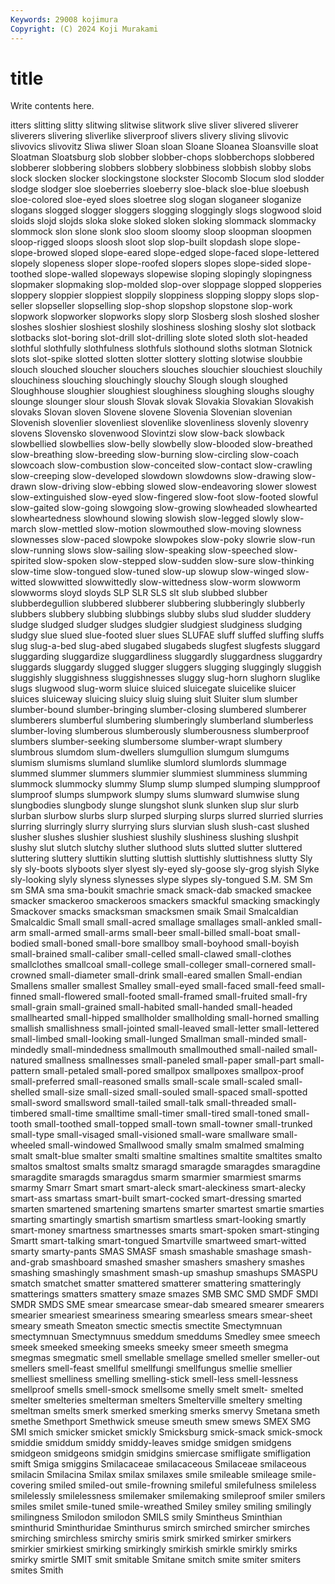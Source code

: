 ```yaml
---
Keywords: 29008 kojimura
Copyright: (C) 2024 Koji Murakami
---
```


# title

Write contents here.



itters slitting slitty slitwing
slitwise slitwork slive sliver slivered sliverer sliverers slivering sliverlike sliverproof
slivers slivery sliving slivovic slivovics slivovitz Sliwa sliwer Sloan sloan
Sloane Sloanea Sloansville sloat Sloatman Sloatsburg slob slobber slobber-chops slobberchops
slobbered slobberer slobbering slobbers slobbery slobbiness slobbish slobby slobs slock
slocken slocker slockingstone slockster Slocomb Slocum slod slodder slodge slodger
sloe sloeberries sloeberry sloe-black sloe-blue sloebush sloe-colored sloe-eyed sloes sloetree
slog slogan sloganeer sloganize slogans slogged slogger sloggers slogging sloggingly
slogs slogwood sloid sloids slojd slojds sloka sloke sloked sloken
sloking slommack slommacky slommock slon slone slonk sloo sloom sloomy
sloop sloopman sloopmen sloop-rigged sloops sloosh sloot slop slop-built slopdash
slope slope- slope-browed sloped slope-eared slope-edged slope-faced slope-lettered slopely slopeness
sloper slope-roofed slopers slopes slope-sided slope-toothed slope-walled slopeways slopewise sloping
slopingly slopingness slopmaker slopmaking slop-molded slop-over sloppage slopped slopperies sloppery
sloppier sloppiest sloppily sloppiness slopping sloppy slops slop-seller slopseller slopselling
slop-shop slopshop slopstone slop-work slopwork slopworker slopworks slopy slorp Slosberg
slosh sloshed slosher sloshes sloshier sloshiest sloshily sloshiness sloshing sloshy
slot slotback slotbacks slot-boring slot-drill slot-drilling slote sloted sloth slot-headed
slothful slothfully slothfulness slothfuls slothound sloths slotman Slotnick slots slot-spike
slotted slotten slotter slottery slotting slotwise sloubbie slouch slouched sloucher
slouchers slouches slouchier slouchiest slouchily slouchiness slouching slouchingly slouchy Slough
slough sloughed Sloughhouse sloughier sloughiest sloughiness sloughing sloughs sloughy slounge
slounger slour sloush Slovak slovak Slovakia Slovakian Slovakish slovaks Slovan
sloven Slovene slovene Slovenia Slovenian slovenian Slovenish slovenlier slovenliest slovenlike
slovenliness slovenly slovenry slovens Slovensko slovenwood Slovintzi slow slow-back slowback
slowbellied slowbellies slow-belly slowbelly slow-blooded slow-breathed slow-breathing slow-breeding slow-burning slow-circling
slow-coach slowcoach slow-combustion slow-conceited slow-contact slow-crawling slow-creeping slow-developed slowdown slowdowns
slow-drawing slow-drawn slow-driving slow-ebbing slowed slow-endeavoring slower slowest slow-extinguished slow-eyed
slow-fingered slow-foot slow-footed slowful slow-gaited slow-going slowgoing slow-growing slowheaded slowhearted
slowheartedness slowhound slowing slowish slow-legged slowly slow-march slow-mettled slow-motion slowmouthed
slow-moving slowness slownesses slow-paced slowpoke slowpokes slow-poky slowrie slow-run slow-running
slows slow-sailing slow-speaking slow-speeched slow-spirited slow-spoken slow-stepped slow-sudden slow-sure slow-thinking
slow-time slow-tongued slow-tuned slow-up slowup slow-winged slow-witted slowwitted slowwittedly slow-wittedness
slow-worm slowworm slowworms sloyd sloyds SLP SLR SLS slt slub
slubbed slubber slubberdegullion slubbered slubberer slubbering slubberingly slubberly slubbers slubbery
slubbing slubbings slubby slubs slud sludder sluddery sludge sludged sludger
sludges sludgier sludgiest sludginess sludging sludgy slue slued slue-footed sluer
slues SLUFAE sluff sluffed sluffing sluffs slug slug-a-bed slug-abed slugabed
slugabeds slugfest slugfests sluggard sluggarding sluggardize sluggardliness sluggardly sluggardness sluggardry
sluggards sluggardy slugged slugger sluggers slugging sluggingly sluggish sluggishly sluggishness
sluggishnesses sluggy slug-horn slughorn sluglike slugs slugwood slug-worm sluice sluiced
sluicegate sluicelike sluicer sluices sluiceway sluicing sluicy sluig sluing sluit
Sluiter slum slumber slumber-bound slumber-bringing slumber-closing slumbered slumberer slumberers slumberful
slumbering slumberingly slumberland slumberless slumber-loving slumberous slumberously slumberousness slumberproof slumbers
slumber-seeking slumbersome slumber-wrapt slumbery slumbrous slumdom slum-dwellers slumgullion slumgum slumgums
slumism slumisms slumland slumlike slumlord slumlords slummage slummed slummer slummers
slummier slummiest slumminess slumming slummock slummocky slummy Slump slump slumped
slumping slumpproof slumproof slumps slumpwork slumpy slums slumward slumwise slung
slungbodies slungbody slunge slungshot slunk slunken slup slur slurb slurban
slurbow slurbs slurp slurped slurping slurps slurred slurried slurries slurring
slurringly slurry slurrying slurs slurvian slush slush-cast slushed slusher slushes
slushier slushiest slushily slushiness slushing slushpit slushy slut slutch slutchy
sluther sluthood sluts slutted slutter sluttered sluttering sluttery sluttikin slutting
sluttish sluttishly sluttishness slutty Sly sly sly-boots slyboots slyer slyest
sly-eyed sly-goose sly-grog slyish Slyke sly-looking slyly slyness slynesses slype
slypes sly-tongued S.M. SM Sm sm SMA sma sma-boukit smachrie
smack smack-dab smacked smackee smacker smackeroo smackeroos smackers smackful smacking
smackingly Smackover smacks smacksman smacksmen smaik Smail Smalcaldian Smalcaldic Small
small small-acred smallage smallages small-ankled small-arm small-armed small-arms small-beer small-billed
small-boat small-bodied small-boned small-bore smallboy small-boyhood small-boyish small-brained small-caliber small-celled
small-clawed small-clothes smallclothes smallcoal small-college small-colleger small-cornered small-crowned small-diameter small-drink
small-eared smallen Small-endian Smallens smaller smallest Smalley small-eyed small-faced small-feed
small-finned small-flowered small-footed small-framed small-fruited small-fry small-grain small-grained small-habited small-handed
small-headed smallhearted small-hipped smallholder smallholding small-horned smalling smallish smallishness small-jointed
small-leaved small-letter small-lettered small-limbed small-looking small-lunged Smallman small-minded small-mindedly small-mindedness
smallmouth smallmouthed small-nailed small-natured smallness smallnesses small-paneled small-paper small-part small-pattern
small-petaled small-pored smallpox smallpoxes smallpox-proof small-preferred small-reasoned smalls small-scale small-scaled
small-shelled small-size small-sized small-souled small-spaced small-spotted small-sword smallsword small-tailed small-talk
small-threaded small-timbered small-time smalltime small-timer small-tired small-toned small-tooth small-toothed small-topped
small-town small-towner small-trunked small-type small-visaged small-visioned small-ware smallware small-wheeled small-windowed
Smallwood smally smalm smalmed smalming smalt smalt-blue smalter smalti smaltine
smaltines smaltite smaltites smalto smaltos smaltost smalts smaltz smaragd smaragde
smaragdes smaragdine smaragdite smaragds smaragdus smarm smarmier smarmiest smarms smarmy
Smarr Smart smart smart-aleck smart-aleckiness smart-alecky smart-ass smartass smart-built smart-cocked
smart-dressing smarted smarten smartened smartening smartens smarter smartest smartie smarties
smarting smartingly smartish smartism smartless smart-looking smartly smart-money smartness smartnesses
smarts smart-spoken smart-stinging Smartt smart-talking smart-tongued Smartville smartweed smart-witted smarty
smarty-pants SMAS SMASF smash smashable smashage smash-and-grab smashboard smashed smasher
smashers smashery smashes smashing smashingly smashment smash-up smashup smashups SMASPU
smatch smatchet smatter smattered smatterer smattering smatteringly smatterings smatters smattery
smaze smazes SMB SMC SMD SMDF SMDI SMDR SMDS SME
smear smearcase smear-dab smeared smearer smearers smearier smeariest smeariness smearing
smearless smears smear-sheet smeary smeath Smeaton smectic smectis smectite Smectymnuan
smectymnuan Smectymnuus smeddum smeddums Smedley smee smeech smeek smeeked smeeking
smeeks smeeky smeer smeeth smegma smegmas smegmatic smell smellable smellage
smelled smeller smeller-out smellers smell-feast smellful smellfungi smellfungus smellie smellier
smelliest smelliness smelling smelling-stick smell-less smell-lessness smellproof smells smell-smock smellsome
smelly smelt smelt- smelted smelter smelteries smelterman smelters Smelterville smeltery
smelting smeltman smelts smerk smerked smerking smerks smervy Smetana smeth
smethe Smethport Smethwick smeuse smeuth smew smews SMEX SMG SMI
smich smicker smicket smickly Smicksburg smick-smack smick-smock smiddie smiddum smiddy
smiddy-leaves smidge smidgen smidgens smidgeon smidgeons smidgin smidgins smiercase smifligate
smifligation smift Smiga smiggins Smilacaceae smilacaceous Smilaceae smilaceous smilacin Smilacina
Smilax smilax smilaxes smile smileable smileage smile-covering smiled smiled-out smile-frowning
smileful smilefulness smileless smilelessly smilelessness smilemaker smilemaking smileproof smiler smilers
smiles smilet smile-tuned smile-wreathed Smiley smiley smiling smilingly smilingness Smilodon
smilodon SMILS smily Smintheus Sminthian sminthurid Sminthuridae Sminthurus smirch smirched
smircher smirches smirching smirchless smirchy smiris smirk smirked smirker smirkers
smirkier smirkiest smirking smirkingly smirkish smirkle smirkly smirks smirky smirtle
SMIT smit smitable Smitane smitch smite smiter smiters smites Smith
